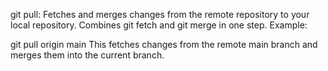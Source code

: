 git pull:
 Fetches and merges changes from the remote repository to your local repository.
Combines git fetch and git merge in one step.
Example:

git pull origin main
This fetches changes from the remote main branch and merges them into the current branch.
